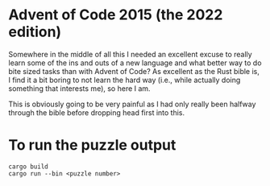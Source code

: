 # Advent of Code 2015 (the 2022 edition)

Somewhere in the middle of all this I needed an excellent
excuse to really learn some of the ins and outs of 
a new language and what better way to do
bite sized tasks than with Advent of Code? As excellent
as the Rust bible is, I find it a bit boring to not learn 
the hard way (i.e., while actually doing something that
interests me), so here I am. 

This is obviously going to be very painful as I had 
only really been halfway through the bible before 
dropping head first into this.

# To run the puzzle output

```
cargo build
cargo run --bin <puzzle number>
```

